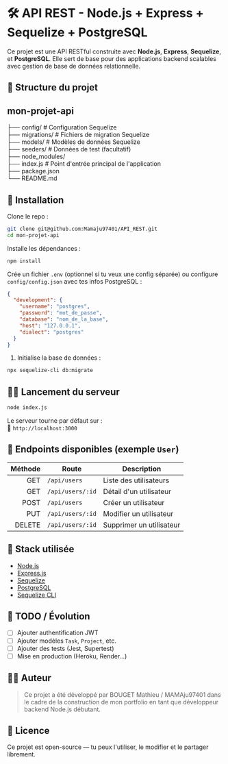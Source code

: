 # 🛠️ API REST - Node.js + Express + Sequelize + PostgreSQL

Ce projet est une API RESTful construite avec **Node.js**, **Express**, **Sequelize**, et **PostgreSQL**. Elle sert de base pour des applications backend scalables avec gestion de base de données relationnelle.

## 📁 Structure du projet

## mon-projet-api

├── config/             # Configuration Sequelize  
├── migrations/         # Fichiers de migration Sequelize  
├── models/             # Modèles de données Sequelize  
├── seeders/            # Données de test (facultatif)  
├── node_modules/  
├── index.js            # Point d'entrée principal de l'application  
├── package.json  
└── README.md  

## 🚀 Installation

   Clone le repo :

```bash
git clone git@github.com:Mamaju97401/API_REST.git
cd mon-projet-api
```

   Installe les dépendances :
```bash
npm install
```

   Crée un fichier `.env` (optionnel si tu veux une config séparée) ou configure `config/config.json` avec tes infos PostgreSQL :
```json
{
  "development": {
    "username": "postgres",
    "password": "mot_de_passe",
    "database": "nom_de_la_base",
    "host": "127.0.0.1",
    "dialect": "postgres"
  }
}
```

1. Initialise la base de données :
```bash
npx sequelize-cli db:migrate
```

## 🧑‍💻 Lancement du serveur

```bash
node index.js
```

Le serveur tourne par défaut sur :  
📍 `http://localhost:3000`

## 🔌 Endpoints disponibles (exemple `User`)

| Méthode | Route               | Description               |
|--------:|--------------------|---------------------------|
| GET     | `/api/users`       | Liste des utilisateurs    |
| GET     | `/api/users/:id`   | Détail d'un utilisateur   |
| POST    | `/api/users`       | Créer un utilisateur      |
| PUT     | `/api/users/:id`   | Modifier un utilisateur   |
| DELETE  | `/api/users/:id`   | Supprimer un utilisateur  |

## 🧱 Stack utilisée

- [Node.js](https://nodejs.org/)
- [Express.js](https://expressjs.com/)
- [Sequelize](https://sequelize.org/)
- [PostgreSQL](https://www.postgresql.org/)
- [Sequelize CLI](https://sequelize.org/docs/v6/other-topics/migrations/)

## 📌 TODO / Évolution

- [ ] Ajouter authentification JWT
- [ ] Ajouter modèles `Task`, `Project`, etc.
- [ ] Ajouter des tests (Jest, Supertest)
- [ ] Mise en production (Heroku, Render...)

## 🧑‍💼 Auteur

> Ce projet a été développé par BOUGET Mathieu / MAMAju97401 dans le cadre de la construction de mon portfolio en tant que développeur backend Node.js débutant.

## 💬 Licence

Ce projet est open-source — tu peux l'utiliser, le modifier et le partager librement.